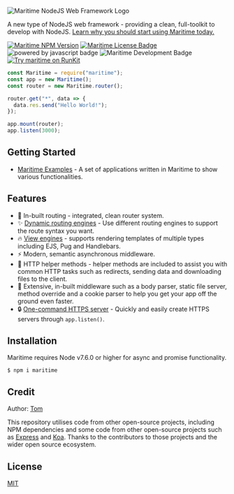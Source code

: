 ![Maritime NodeJS Web Framework Logo](https://i.imgur.com/psmyh0O.png)

A new type of NodeJS web framework - providing a clean, full-toolkit to develop with NodeJS. [Learn why you should start using Maritime today.](/docs/why-use-maritime.md)

[![Maritime NPM Version](https://img.shields.io/npm/v/maritime?color=blue)](https://npmjs.org/package/maritime)
[![Maritime License Badge](https://img.shields.io/badge/license-MIT-blue)](LICENSE)
![powered by javascript badge](https://img.shields.io/badge/powered%20by-javascript-red)
![Maritime Development Badge](https://img.shields.io/badge/development-ongoing-brightgreen)
[![Try maritime on RunKit](https://img.shields.io/badge/try%20on%20runkit-maritime-brightgreen)](https://npm.runkit.com/maritime)

```js
const Maritime = require("maritime");
const app = new Maritime();
const router = new Maritime.router();

router.get("*", data => {
  data.res.send("Hello World!");
});

app.mount(router);
app.listen(3000);
```

## Getting Started

- [Maritime Examples](https://github.com/t0mgithub/maritime-examples) - A set of applications written in Maritime to show various functionalities.

## Features

- 🚌 In-built routing - integrated, clean router system.
- ✨ [Dynamic routing engines](./docs/routing-engines.md) - Use different routing engines to support the route syntax you want.
- 🔥 [View engines](./docs/view-engines.md) - supports rendering templates of multiple types including EJS, Pug and Handlebars.
- ⚡️ Modern, semantic asynchronous middleware.
- 🔧 HTTP helper methods - helper methods are included to assist you with common HTTP tasks such as redirects, sending data and downloading files to the client.
- 📕 Extensive, in-built middleware such as a body parser, static file server, method override and a cookie parser to help you get your app off the ground even faster.
- 🔒 [One-command HTTPS server](./docs/https-secure-server.md) - Quickly and easily create HTTPS servers through `app.listen()`.

## Installation

Maritime requires Node v7.6.0 or higher for async and promise functionality.

```
$ npm i maritime
```

## Credit

Author: [Tom](https://github.com/t0mgithub)

This repository utilises code from other open-source projects, including NPM dependencies and some code from other open-source projects such as [Express](https://github.com/expressjs/express) and [Koa](https://github.com/koajs/koa). Thanks to the contributors to those projects and the wider open source ecosystem.

## License

[MIT](LICENSE)
